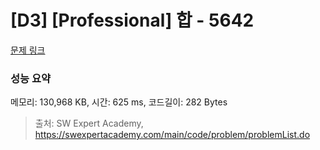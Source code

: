 # [D3] [Professional] 합 - 5642 

[문제 링크](https://swexpertacademy.com/main/code/problem/problemDetail.do?contestProbId=AWXQm2SqdxkDFAUo) 

### 성능 요약

메모리: 130,968 KB, 시간: 625 ms, 코드길이: 282 Bytes



> 출처: SW Expert Academy, https://swexpertacademy.com/main/code/problem/problemList.do